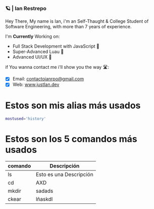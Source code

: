 ### 🪐 | Ian Restrepo

Hey There, My name is Ian, i'm an Self-Thaught & College Student of Software Engineering, with more than 7 years of experience.

I'm **Currently** Working on:

*  Full Stack Development with JavaScript 💛
*  Super-Advanced Luau 💙
*  Advanced UI/UX 🎨

if You wanna contact me i'll show you the way 🛣: 
- [x]   Email: contactoianrpo@gmail.com
- [x]   Web: www.justIan.dev

# Estos son mis alias más usados

```bash
mostused='history'
```
 # Estos son los 5 comandos más usados

|  comando |  Descripción            |
|  ------- | --------------------    |
| ls       | Esto es una Descripción |
| cd       | AXD                     |
| mkdir    | sadads                  |
| ckear    |  lñaskdl                |